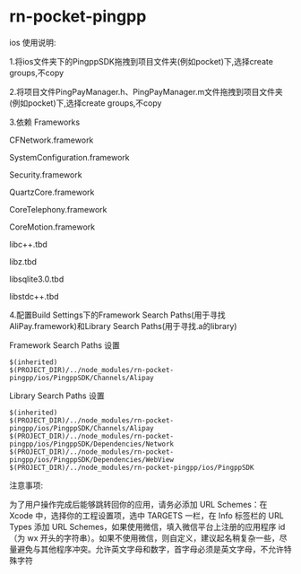 # rn-pocket-pingpp

ios 使用说明:

1.将ios文件夹下的PingppSDK拖拽到项目文件夹(例如pocket)下,选择create groups,不copy

2.将项目文件PingPayManager.h、PingPayManager.m文件拖拽到项目文件夹(例如pocket)下,选择create groups,不copy

3.依赖 Frameworks

CFNetwork.framework

SystemConfiguration.framework

Security.framework

QuartzCore.framework

CoreTelephony.framework

CoreMotion.framework

libc++.tbd

libz.tbd

libsqlite3.0.tbd

libstdc++.tbd

4.配置Build Settings下的Framework Search Paths(用于寻找AliPay.framework)和Library Search Paths(用于寻找.a的library)

Framework Search Paths 设置

    $(inherited)
    $(PROJECT_DIR)/../node_modules/rn-pocket-pingpp/ios/PingppSDK/Channels/Alipay

Library Search Paths 设置

    $(inherited)
    $(PROJECT_DIR)/../node_modules/rn-pocket-pingpp/ios/PingppSDK/Channels/Alipay
    $(PROJECT_DIR)/../node_modules/rn-pocket-pingpp/ios/PingppSDK/Dependencies/Network
    $(PROJECT_DIR)/../node_modules/rn-pocket-pingpp/ios/PingppSDK/Dependencies/WebView
    $(PROJECT_DIR)/../node_modules/rn-pocket-pingpp/ios/PingppSDK

注意事项:

为了用户操作完成后能够跳转回你的应用，请务必添加 URL Schemes：在 Xcode 中，选择你的工程设置项，选中 TARGETS 一栏，在 Info 标签栏的 URL Types 添加 URL Schemes，如果使用微信，填入微信平台上注册的应用程序 id（为 wx 开头的字符串）。如果不使用微信，则自定义，建议起名稍复杂一些，尽量避免与其他程序冲突。允许英文字母和数字，首字母必须是英文字母，不允许特殊字符
